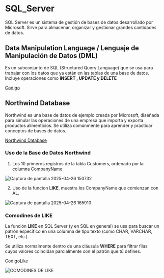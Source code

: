 # SQL_Server
SQL Server es un sistema de gestión de bases de datos desarrollado por Microsoft. Sirve para almacenar, organizar y gestionar grandes cantidades de datos.

##  Data Manipulation Language / Lenguaje de Manipulación de Datos (DML)
Es un subconjunto de SQL (Structured Query Language) que se usa para trabajar con los datos que ya están en las tablas de una base de datos. Incluye operaciones como **INSERT , UPDATE y DELETE**

[Codigo](https://github.com/RosaDavila77/SQL_Server/commit/00cbd40e54db31e230698c4a878e4381972fc0f6)

## Northwind Database
Northwind es una base de datos de ejemplo creada por Microsoft, diseñada para simular las operaciones de una empresa que importa y exporta productos alimenticios. Se utiliza comúnmente para aprender y practicar conceptos de bases de datos.

[Northwind Database](https://github.com/RosaDavila77/SQL_Server/blob/main/northwind.sql)

### Uso de la Base de Datos Northwind

1. Los 10 primeros registros de la tabla Customers, ordenado por la columna CompanyName

![Captura de pantalla 2025-04-26 150732](https://github.com/user-attachments/assets/7478bb02-bba3-4723-9d3c-c6b73b617a87)

2. Uso de la funcion **LIKE**, muestra los CompanyName que comienzan con AL.

![Captura de pantalla 2025-04-26 165910](https://github.com/user-attachments/assets/56c69edf-6793-47ff-b518-c780df9dfc64)

### Comodines de LIKE

La función **LIKE** en SQL Server (y en SQL en general) se usa para buscar un patrón específico en una columna de tipo texto (como CHAR, VARCHAR, TEXT, etc.).

Se utiliza normalmente dentro de una cláusula **WHERE** para filtrar filas cuyos valores coincidan parcialmente con el patrón que tú defines.

[CodigoLike](https://github.com/RosaDavila77/SQL_Server/blob/main/RECOMENDACIONE.sql)

![COMODINES DE LIKE](https://github.com/user-attachments/assets/94352c92-f01e-4ddb-bde1-de56779aa75a)
